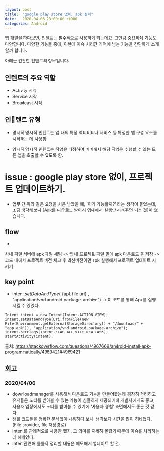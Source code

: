 ```yaml
---
layout: post
title:  "google play store 없이, apk 설치"
date:   2020-04-06 23:00:00 +0900
categories: Android
---
```


앱 개발을 하다보면, 인텐트는 필수적으로 사용하게 되는데요. 그만큼 중요하며 기능도 다양합니다.
다양한 기능들 중에, 이번에 이슈 처리간 기억에 남는 기능을 간단하게 소개할까 합니다. 


아래는 간단한 인텐트의 정보입니다.

## 인텐트의 주요 역할

- Activity 시작
- Service 시작
- Broadcast 시작

## 인텐트 유형

- 명시적
명시적 인텐트는 앱 내의 특정 액티비티나 서비스 등 특정한 앱 구성 요소를 시작하는 데 사용함

- 암시적
암시적 인텐트는 작업을 지정하여 기기에서 해당 작업을 수행할 수 있는 모든 앱을 호출할 수 있도록 함.

# issue : google play store 없이, 프로젝트 업데이트하기.
- 업무 간 위와 같은 요청을 처음 받았을 떄, '이게 가능할까?' 라는 생각이 들었는데, 
조금 생각해보니 [Apk를 다운로드 받아서 앱내에서 실행만 시켜주면 되는 것]이 었습니다.

## flow
- 
사내 파일 서버에 apk 파일 세팅 -> 
앱 내 프로젝트 파일 밑에 apk 다운로드 후 저장 -> 
코드 내에서 프로젝트 버전 체크 후 최신버전이면 apk 실행해서 프로젝트 업데이트 시키기

## key point

- intent._setDataAndType_( {apk file uri} , "application/vnd.android.package-archive") -> 이 코드를 통해 Apk를 실행시킬 수 있었다.

```
Intent intent = new Intent(Intent.ACTION_VIEW);
intent.setDataAndType(Uri.fromFile(new File(Environment.getExternalStorageDirectory() + "/download/" + "app.apk")), "application/vnd.android.package-archive");
intent.setFlags(Intent.FLAG_ACTIVITY_NEW_TASK);
startActivity(intent);
```

출처: https://stackoverflow.com/questions/4967669/android-install-apk-programmatically/4969421#4969421


## 회고

### 2020/04/06

- downloadmanager를 사용해서 다운로드 기능을 만들어봤는데 굉장히 편리하고 유저들은 노티를 받아볼 수 있는 기능이 심플하게 제공되기에 
개발자에게도 좋고, 사용자 입장에서도 노티를 받아볼 수 있기에 '사용자 경험' 측면에서도 좋은 것 같다.
- 샘플 코드들을 정확한 분석없이 사용하다 보니, 생각보다 시간을 많이 허비했다.(File provider, file 저장경로)
- intent를 관례적으로 사용만 했지, 그 의미를 자세히 몰랐기 때문에 이슈를 처리하는 데 헤메였다.
- intent관련해 틈틈히 정리할 내용은 메모해서 업데이트 할 것.